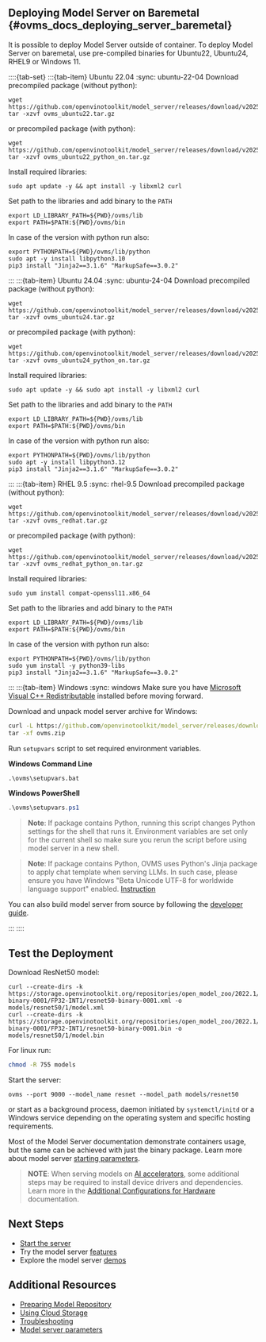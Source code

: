 ## Deploying Model Server on Baremetal {#ovms_docs_deploying_server_baremetal}

It is possible to deploy Model Server outside of container.
To deploy Model Server on baremetal, use pre-compiled binaries for Ubuntu22, Ubuntu24, RHEL9 or Windows 11.

::::{tab-set}
:::{tab-item} Ubuntu 22.04
:sync: ubuntu-22-04
Download precompiled package (without python):
```{code} sh
wget https://github.com/openvinotoolkit/model_server/releases/download/v2025.1/ovms_ubuntu22.tar.gz
tar -xzvf ovms_ubuntu22.tar.gz
```
or precompiled package (with python):
```{code} sh
wget https://github.com/openvinotoolkit/model_server/releases/download/v2025.1/ovms_ubuntu22_python_on.tar.gz
tar -xzvf ovms_ubuntu22_python_on.tar.gz
```
Install required libraries:
```{code} sh
sudo apt update -y && apt install -y libxml2 curl
```
Set path to the libraries and add binary to the `PATH`
```{code} sh
export LD_LIBRARY_PATH=${PWD}/ovms/lib
export PATH=$PATH:${PWD}/ovms/bin
```
In case of the version with python run also:
```{code} sh
export PYTHONPATH=${PWD}/ovms/lib/python
sudo apt -y install libpython3.10
pip3 install "Jinja2==3.1.6" "MarkupSafe==3.0.2"
```
:::
:::{tab-item} Ubuntu 24.04
:sync: ubuntu-24-04
Download precompiled package (without python):
```{code} sh
wget https://github.com/openvinotoolkit/model_server/releases/download/v2025.1/ovms_ubuntu24.tar.gz
tar -xzvf ovms_ubuntu24.tar.gz
```
or precompiled package (with python):
```{code} sh
wget https://github.com/openvinotoolkit/model_server/releases/download/v2025.1/ovms_ubuntu24_python_on.tar.gz
tar -xzvf ovms_ubuntu24_python_on.tar.gz
```
Install required libraries:
```{code} sh
sudo apt update -y && sudo apt install -y libxml2 curl
```
Set path to the libraries and add binary to the `PATH`
```{code} sh
export LD_LIBRARY_PATH=${PWD}/ovms/lib
export PATH=$PATH:${PWD}/ovms/bin
```
In case of the version with python run also:
```{code} sh
export PYTHONPATH=${PWD}/ovms/lib/python
sudo apt -y install libpython3.12
pip3 install "Jinja2==3.1.6" "MarkupSafe==3.0.2"
```
:::
:::{tab-item} RHEL 9.5
:sync: rhel-9.5
Download precompiled package (without python):
```{code} sh
wget https://github.com/openvinotoolkit/model_server/releases/download/v2025.1/ovms_redhat.tar.gz
tar -xzvf ovms_redhat.tar.gz
```
or precompiled package (with python):
```{code} sh
wget https://github.com/openvinotoolkit/model_server/releases/download/v2025.1/ovms_redhat_python_on.tar.gz
tar -xzvf ovms_redhat_python_on.tar.gz
```
Install required libraries:
```{code} sh
sudo yum install compat-openssl11.x86_64
```
Set path to the libraries and add binary to the `PATH`
```{code} sh
export LD_LIBRARY_PATH=${PWD}/ovms/lib
export PATH=$PATH:${PWD}/ovms/bin
```
In case of the version with python run also:
```{code} sh
export PYTHONPATH=${PWD}/ovms/lib/python
sudo yum install -y python39-libs
pip3 install "Jinja2==3.1.6" "MarkupSafe==3.0.2"
```
:::
:::{tab-item} Windows
:sync: windows
Make sure you have [Microsoft Visual C++ Redistributable](https://aka.ms/vs/17/release/VC_redist.x64.exe) installed before moving forward.

Download and unpack model server archive for Windows:

```bat
curl -L https://github.com/openvinotoolkit/model_server/releases/download/v2025.1/ovms_windows.zip -o ovms.zip
tar -xf ovms.zip
```

Run `setupvars` script to set required environment variables. 

**Windows Command Line**
```bat
.\ovms\setupvars.bat
```

**Windows PowerShell**
```powershell
.\ovms\setupvars.ps1
```

> **Note**: If package contains Python, running this script changes Python settings for the shell that runs it. Environment variables are set only for the current shell so make sure you rerun the script before using model server in a new shell. 

> **Note**: If package contains Python, OVMS uses Python's Jinja package to apply chat template when serving LLMs. In such case, please ensure you have Windows "Beta Unicode UTF-8 for worldwide language support" enabled. [Instruction](llm_utf8_troubleshoot.png)

You can also build model server from source by following the [developer guide](windows_developer_guide.md).

:::
::::

## Test the Deployment

Download ResNet50 model:
```console
curl --create-dirs -k https://storage.openvinotoolkit.org/repositories/open_model_zoo/2022.1/models_bin/2/resnet50-binary-0001/FP32-INT1/resnet50-binary-0001.xml -o models/resnet50/1/model.xml
curl --create-dirs -k https://storage.openvinotoolkit.org/repositories/open_model_zoo/2022.1/models_bin/2/resnet50-binary-0001/FP32-INT1/resnet50-binary-0001.bin -o models/resnet50/1/model.bin
```

For linux run:
```bash
chmod -R 755 models
```
Start the server:
```console
ovms --port 9000 --model_name resnet --model_path models/resnet50
```

or start as a background process, daemon initiated by ```systemctl/initd``` or a Windows service depending on the operating system and specific hosting requirements.

Most of the Model Server documentation demonstrate containers usage, but the same can be achieved with just the binary package.
Learn more about model server [starting parameters](parameters.md).

> **NOTE**:
> When serving models on [AI accelerators](accelerators.md), some additional steps may be required to install device drivers and dependencies.
> Learn more in the [Additional Configurations for Hardware](https://docs.openvino.ai/2025/get-started/install-openvino/configurations.html) documentation.


## Next Steps

- [Start the server](starting_server.md)
- Try the model server [features](features.md)
- Explore the model server [demos](../demos/README.md)

## Additional Resources

- [Preparing Model Repository](models_repository.md)
- [Using Cloud Storage](using_cloud_storage.md)
- [Troubleshooting](troubleshooting.md)
- [Model server parameters](parameters.md)
